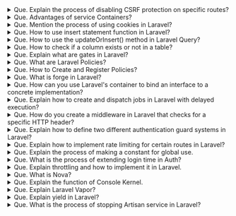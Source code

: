 <details>
    <summary>
        Que. Explain the process of disabling CSRF protection on specific routes?
    </summary>
    Ans. In Laravel, the CSRF (Cross-Site Request Forgery) protection middleware is enabled by default.
        To disable CSRF protection for specific routes, developers can add the URL or route to the ‘$except’ variable. 
        The variable is readily available from the path app\Http\Middleware\VerifyCsrfToken.php file. 
        Check out the example below to get a better understanding of the same.<br>
        <img src="./asset/csrf.png", alt="code-csrf">
        
        for all routes:

         protected $except = [
            '*'
        ];
</details>

<details>
    <summary>
        Que. Advantages of service Containers? 
    </summary>

    Ans.
       - Easy class dependency management for creating objects.
       - Services contained as a registry.
       - Allows binding of interfaces to concrete classes.
</details>

<details>
    <summary>
        Que. Mention the process of using cookies in Laravel?
    </summary> 
    Ans. In Laravel, cookies can be used to store small amounts of data on the client-side and retrieve 
        them at a later time. Laravel supports handling and managing cookies via the Illuminate\Http\Request 
        and Illuminate\Http\Response objects. To work with cookies in Laravel, follow these steps:<br>
        Creating Cookies: <br>
        To create a cookie, use the cookie helper function or the Cookie facade. This generates a new 
        Illuminate\Cookie\CookieJar instance representing the cookie, with options such as name, value, 
        duration, path, domain, secure, and HTTP only.<br>
        <img src="./asset/cookie1.png" alt="cookie-code" ><br>
        Attaching Cookies to Responses: <br> 
        To send the created cookie to the client, attach it to your response object using the withCookie method.<br>
        <img src="./asset/cookie2.png" alt="cookie-code" ><br>
        Retrieving Cookies: <br> 
        To access the values of cookies sent by the client, use the cookie method on the Illuminate\Http\Request object.<br>
        <img src="./asset/cookie3.png" alt="cookie-code" ><br>
        Encryption: <br> 
        By default, Laravel encrypts and signs all cookies, ensuring data confidentiality and integrity. 
        If you need to set a cookie that should not be encrypted, add the cookie's name to the except array 
        in the config/cookie.php configuration file.
</details>

<details>
    <summary>
        Que. How to use insert statement function in Laravel?
    </summary>
    Ans. Query Builder:<br> 
        To insert data using Laravel's Query Builder, you can use the insert method on the DB facade:
        <img src="./asset/db-builder.png" alt="db-builder"><br>
        Eloquent ORM: <br>
        To insert a new record using Eloquent ORM, create a new model instance, set the desired attributes, 
        and call the save method:<br>
        <img src="./asset/elenquent-orm-builder.png" alt="elenquent-orm-builder">

</details>

<details>
    <summary>
        Que. How to use the updateOrInsert() method in Laravel Query?
    </summary>
    Ans. DB::table(‘blogs’)->updateOrInsert([Conditions],[fields with value]);
</details>

<details>
    <summary>
        Que. How to check if a column exists or not in a table?
    </summary>
    Ans. 
        <img src="./asset/column-check.png" alt="column-check">
</details>

<details>
    <summary>
        Que. Explain what are gates in Laravel?
    </summary>
    Ans. Laravel gates are an essential part of the application’s authorization process. 
        They serve as mechanisms to determine if a user has the necessary permissions to perform a specific action. 
        These gates are defined using the Gate facade in the AuthServiceProvider. They use callback functions 
        to express the authorization logic in a simple and concise manner.<br>
        Laravel development services use Gates throughout the website or application to check user authorization. 
        Each Gate is responsible for evaluating a single action, making it possible to evaluate multiple user abilities.
        This feature of Laravel gates enhances app security and control through precise access control based on 
        user roles and permissions.<br>
        How to use gate: <br>
        create a Gate: <br>
        php artisan make:gate YourGateName
        <br>
        Define Authorization Logic: <br>

        <?php
            namespace App\Providers;
            use Illuminate\Support\Facades\Gate;
            class YourGateName
            {
                public function boot()
                {
                    $this->registerPolicies();
                    Gate::define('your-gate-name', function ($user, $parameter) {
                        // Logic to determine if the user can perform the action
                        return /* Your authorization logic here */;
                    });
                }
            }
        ?>
<br>
        Register the Gate:<br>

        use App\Providers\YourGateName;
        class AuthServiceProvider extends ServiceProvider
        {
            protected $policies = [
                // Your model policies here
            ];
            public function boot()
            {
                $this->registerPolicies();
                $this->registerGates();
            }
            public function registerGates()
            {
                Gate::class('your-gate-name', YourGateName::class);
            }
        }
<br>
        Use the Gate in Controller or Middleware: <br>

        public function someControllerMethod()
        {
            if (Gate::allows('your-gate-name', $parameter)) {
                // Logic to perform when the gate allows the action
            } else {
                // Logic for denied access
            }
        }
<br>
        Use the Gate in Blade Views: <br>

        @can('your-gate-name', $parameter)
            <!-- Content for authorized users -->
        @else
            <!-- Content for unauthorized users -->
        @endcan
<br>
        Pass Additional Parameters:

        Gate::allows('your-gate-name', [$parameter1, $parameter2]);


</details>

<details>
    <summary>
        Que. What are Laravel Policies?
    </summary>
    Ans. Laravel policies are classes that streamline authorization logic, dictating the handling of actions within 
        an application. These policies consolidate the logic within their classes, simplifying the management 
        and comprehension of authorization rules.<br>
        Through policies, web developers can specify which users have authorization to perform particular actions, 
        like updating a post or deleting a comment. These policies are then associated with specific models for 
        granting precise control over user permissions.<br>
        Moreover, Laravel policies offer a convenient means of authorizing actions in controllers. 
        That guarantees that only authorized users can carry out specific tasks. In summary, Laravel policies 
        play an essential role in maintaining the security and oversight of user actions within a Laravel application.
<br>
        Purpose: <br>
        You can use Policies to define and implement authorization rules for different resources on the website. 
        Web development experts can encapsulate the logic that determines if a user can perform a specific action 
        on a resource.<br>
        That helps promote code organization and reusability. Policies can handle tasks like determining if a 
        user can view, create, update, or delete a resource. It can also help enforce access control and manage 
        user permissions within applications. In essence, Laravel Policies can help define the authorization logic. 
        That will ensure efficient and effective resource management.
</details>

<details>
    <summary>
        Que. How to Create and Register Policies?
    </summary>
    Ans. Create a Policy: <br>

        php artisan make:policy YourPolicyName  
<br>
        Define Authorization Logic:<br>

        <?php
            namespace App\Policies;
            use App\Models\User;
            use App\Models\Post;
            class YourPolicyName
            {
                public function view(User $user, Post $post)
                {
                    // Logic to determine if the user can view the post
                    return $user->id === $post->user_id;
                }
                // Add other authorization methods as needed
            }
        ?>
<br>
        Register the Policy:<br>

        <?php
        namespace App\Providers;
        use App\Models\Post;
        use App\Policies\YourPolicyName;
        class AuthServiceProvider extends ServiceProvider
        {
            protected $policies = [
                Post::class => YourPolicyName::class,
                // Add other model-policy associations as needed
            ];
            public function boot()
            {
                $this->registerPolicies();
                // Additional policy registration code, if any
            }
        }
        ?>
<br>    
        Apply the Policy in Controller:<br>

        public function show(Post $post)
        {
            $this->authorize('view', $post);
            // Logic to show the post
        }
<br>

</details>

<details>
    <summary>
        Que. What is forge in Laravel?
    </summary>
    Ans. Laravel Forge is a server management and deployment platform designed specifically to streamline 
        the deployment and hosting of Laravel applications. Forge simplifies the provisioning, management, 
        and monitoring of servers, enabling you to focus on your application's features and functionality 
        rather than server configuration and maintenance tasks.

        Forge provides an intuitive interface for deploying and managing Laravel applications on popular 
        Infrastructure as a Service (IaaS) providers like AWS, DigitalOcean, Linode, or custom VPS providers.

</details>

<details>
    <summary>
        Que. How can you use Laravel's container to bind an interface to a concrete implementation?
    </summary>
    Ans. In Laravel, you can bind an interface to a concrete implementation using the Service Container's bind method.
        This enables dependency injection and makes the application more extensible and testable. Here's an example:<br>
        <img src="./asset/bind-interface.png" alt="bind-interface">
</details>

<details>
    <summary>
        Que. Explain how to create and dispatch jobs in Laravel with delayed execution?
    </summary>
    Ans. To create a job in Laravel, first, run `php artisan make:job ProcessTask`. 
        This command will generate a Job class in app/Jobs/. 
        Edit the handle method to include the job's logic. 
        To dispatch a job with delayed execution, use the dispatch function with the delay method. For example:<br>
        <img src="./asset/dispatch-jobs.png" alt="dispatch-jobs">
</details>

<details>
    <summary>
        Que. How do you create a middleware in Laravel that checks for a specific HTTP header?
    </summary>
    Ans. To create a middleware in Laravel, first, run the command `php artisan make:middleware CheckHttpHeader`. 
        This will generate a middleware class in app/Http/Middleware. Edit the handle method with the HTTP 
        header check logic:<br>
        <img src="./asset/middleware-create.png" alt="middleware-create"><br>
        Then, register the middleware in the app/Http/Kernel.php file and use it in your routes.
</details>

<details>
    <summary>
        Que. Explain how to define two different authentication guard systems in Laravel?
    </summary>
    Ans. To define two different authentication guards, you should edit the config/auth.php configuration file.
        Add new guards and providers specific to the different authentication methods. For example:<br>
        <img src="./asset/guards.png" alt="guards">
</details>

<details>
    <summary>
        Que. Explain how to implement rate limiting for certain routes in Laravel?
    </summary>
    Ans.To implement rate limiting in Laravel, edit the app/Http/Kernel.php file to add 
        ThrottleRequests middleware to the $routeMiddleware array:<br>
        <img src="./asset/throttle1.png" alt="throttle1"><br>
        Then, apply the throttle middleware to the desired routes in your route definition files, specifying the rate limit and the time interval:<br>
        <img src="./asset/throttle2.png" alt="throttle2">
</details>

<details>
    <summary>
        Que. Explain the process of making a constant for global use.
    </summary>
    Ans. Developers can create constant.php pages directly in the config folder if not available already. 
        Enter a constant variable with a corresponding value and use the command

        Config::get('constants.VaribleName');
</details>

<details>
    <summary>
        Que. What is the process of extending login time in Auth?
    </summary>
    Ans. Extending the login expiration time on Laravel is pretty easy and can be done with the 
        config\session.php. Developers only need to update the lifetime value mentioned in the variable. 
        The value of the variable usually is set to 120 by default, which can be altered based on requirements.

</details>

<details>
    <summary>
        Que. Explain throttling and how to implement it in Laravel.
    </summary>
    Ans. In Laravel, throttling is a perfect approach for rate-limiting requests from specific 
        IPs and is also capable enough to prevent DDOS attacks. The framework also provides a middleware 
        that is compatible with not just routes but global middleware as well. Developers can configure throttling 
        following the steps.<br>
        You can implement throttling as below:<br>
        <img src="./asset/throttle3.png" alt="throttle3">
</details>

<details>
    <summary>
        Que. What is Nova?
    </summary>
    Ans. Laravel Nova is an administration panel for Laravel applications, developed and maintained by the Laravel team. 
        Nova is a beautifully designed, highly customizable, and powerful admin dashboard that allows 
        you to manage your application's data and resources with minimal effort.<br>
        Nova is designed to work seamlessly with your existing Laravel application, using your existing 
        Eloquent models and relationships to generate a complete administration panel without writing 
        any additional code.
        <br>
        Some key features of Laravel Nova include:
        <br>
        Resource Management: 
        <br>
        Nova automatically generates admin panels for managing Eloquent models and their relationships, 
        enabling you to create, read, update, and delete records directly from the panel.
        <br>
        Actions:
        <br> 
        Perform custom actions on model resources through the admin panel, such as bulk updates, 
        exporting data, or running admin-specific tasks.
        <br>
        Filters:
        <br> 
        Create custom filters to narrow down the display of model records in the admin panel based 
        on specific conditions or attributes.
        <br>
        Metrics:
        <br> 
        Display various data metrics, such as value, trend, and partition charts, on the dashboard 
        to get insights into your application's data.
        <br>
        Lenses:
        <br>
        Use lenses to create custom data views for your resources, allowing you to display and query data 
        differently than in the default resource views.
        <br>
        Customization: 
        <br> 
        Easily extend and customize the appearance and functionality of the admin panel,
        making it adaptable to your project's specific requirements.
        <br>
        Authorization: 
        <br>
        Integrates with Laravel's built-in policy system to secure your admin panel, providing fine-grained 
        access control for different user roles.
</details>

<details>
    <summary>
        Que. Explain the function of Console Kernel.
    </summary>
    Ans. In Laravel, the Console Kernel is responsible for handling and managing the Artisan 
        command-line interface (CLI) and scheduled tasks. It is a key component of Laravel's command 
        handling and task scheduling system.
        <br>
        The Console Kernel is a class named Kernel, which is located in the app/Console directory and extends 
        the Illuminate\Foundation\Console\Kernel class. The Console Kernel is responsible for the following tasks:
        <br><br>
        <ul>
            <li>
                Registering Artisan Commands: In the commands property of the Console Kernel, you'll register all custom   
                Artisan commands that your application needs. By doing this, the commands become available for use 
                when invoking Artisan.
            </li>
            <li>
                Scheduling Tasks: The Console Kernel is responsible for scheduling tasks that need to run periodically, 
                such as data imports, database cleanups, or sending email notifications. You'll define the scheduled 
                tasks within the schedule method of the Kernel, utilizing Laravel's powerful and expressive task scheduler.
            </li>
        </ul>
</details>

<details>
    <summary>
        Que. Explain Laravel Vapor?
    </summary>
    Ans. Laravel Vapor is a serverless deployment platform built specifically for Laravel applications
        and powered by AWS Lambda. Laravel Vapor offers a fully managed, scalable, and reliable environment 
        to deploy and manage Laravel applications without the need to manage servers or infrastructure.
        <br>
        Vapor takes care of the underlying server management, scaling, and deployment, allowing you to focus 
        on building your application's features and functionality. Laravel Vapor integrates seamlessly with 
        popular AWS services, such as RDS, S3, and SQS, to provide a comprehensive ecosystem for supporting 
        Laravel applications.
</details>

<details>
    <summary>
        Que. Explain yield in Laravel?
    </summary>
    Ans. In Laravel, yield is a Blade directive used within templates to define placeholders or sections for 
        content that will be injected later by the child templates or views. It is a key part of Blade's 
        template inheritance system, allowing you to create master layouts with specific content sections 
        that can be filled in by the child templates.
        <br>
        The yield directive is used primarily in layout files or master templates to specify where the content 
        from the child templates will be injected.
</details>

<details>
    <summary>
        Que. What is the process of stopping Artisan service in Laravel?
    </summary>
    Ans. If developers are facing any kind of problem with artisan service in Laravel, 
        the following steps should help to terminate the service.
        <br>
        Start by pressing Ctrl + Shift + ESC to call up the Windows task manager. 
        Look for the PHP system walking artisan process and end the process tree. 
        Then, reopen the command line and restart the server.
        <br>
        One can also skip using the task manager and try to kill the PHP process by pressing Ctrl+C in the command line.
</details>